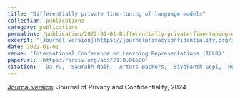 ```yaml
---
title: "Differentially private fine-tuning of language models"
collection: publications
category: publications
permalink: /publication/2022-01-01-Differentially-private-fine-tuning-of-language-models
excerpt: '[Journal version](https://journalprivacyconfidentiality.org/index.php/jpc/article/view/880): Journal of Privacy and Confidentiality, 2024'
date: 2022-01-01
venue: 'International Conference on Learning Representations (ICLR)'
paperurl: 'https://arxiv.org/abs/2110.06500'
citation: ' Da Yu,  Saurabh Naik,  Arturs Backurs,  Sivakanth Gopi,  Huseyin Inan,  Gautam Kamath,  Janardhan Kulkarni,  Yin Lee,  Andre Manoel,  Lukas Wutschitz,  et al., &quot;Differentially private fine-tuning of language models.&quot; International Conference on Learning Representations (ICLR), 2022.'
---
```

[Journal version](https://journalprivacyconfidentiality.org/index.php/jpc/article/view/880): Journal of Privacy and Confidentiality, 2024
